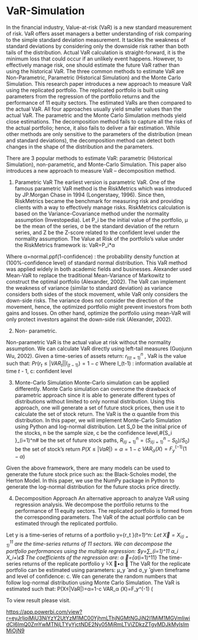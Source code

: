 # VaR-Simulation

In the financial industry, Value-at-risk (VaR) is a new standard measurement of risk. VaR offers asset managers a better understanding of risk comparing to the simple standard deviation measurement. It tackles the weakness of standard deviations by considering only the downside risk rather than both tails of the distribution. Actual VaR calculation is straight-forward, it is the minimum loss that could occur if an unlikely event happens. However, to effectively manage risk, one should estimate the future VaR rather than using the historical VaR. The three common methods to estimate VaR are Non-Parametric, Parametric (Historical Simulation) and the Monte Carlo Simulation. This research paper introduces a new approach to measure VaR using the replicated portfolio. The replicated portfolio is built using parameters from the regression of the portfolio returns and the performance of 11 equity sectors. The estimated VaRs are then compared to the actual VaR. All four approaches usually yield smaller values than the actual VaR. The parametric and the Monte Carlo Simulation methods yield close estimations. The decomposition method fails to capture all the risks of the actual portfolio; hence, it also fails to deliver a fair estimation. While other methods are only sensitive to the parameters of the distribution (mean and standard deviations), the decomposition method can detect both changes in the shape of the distribution and the parameters.

There are 3 popular methods to estimate VaR: parametric (Historical Simulation), non-parametric, and Monte-Carlo Simulation. This paper also introduces a new approach to measure VaR – decomposition method.
1.	Parametric VaR
The earliest version is parametric VaR. One of the famous parametric VaR method is the RiskMetrics which was introduced by JP.Morgan Chase in 1994 (Longerstaey, 1996). Since then, RiskMetrics became the benchmark for measuring risk and providing clients with a way to effectively manage risks. RiskMetrics calculation is based on the Variance-Covariance method under the normality assumption (Investopedia).
Let P_i be the initial value of the portfolio, μ be the mean of the series, σ be the standard deviation of the return series, and Z be the Z-score related to the confident level under the normality assumption. The Value at Risk of the portfolio’s value under the RiskMetrics framework is:
VaR=P_i*α

Where α=normal.ppf(1-confidence) : the probability density function at (100%-confidence level) of standard normal distribution.
This VaR method was applied widely in both academic fields and businesses. Alexander used Mean-VaR to replace the traditional Mean-Variance of Markowitz to construct the optimal portfolio (Alexander, 2002). The VaR can implement the weakness of variance (similar to standard deviation) as variance considers both sides of the stock movement, while VaR only considers the down-side risks. The variance does not consider the direction of the movement, hence, the optimized portfolio might prevent investors from both gains and losses. On other hand, optimize the portfolio using mean-VaR will only protect investors against the down-side risk (Alexander, 2002).

2. Non- parametric.

Non-parametric VaR is the actual value at risk without the normality assumption. We can calculate VaR directly using left-tail measures (Guojunn Wu, 2002). Given a time-series of assets return: ${r_t }_(t=1)^n$ , VaR is the value such that:
$Pr(r_t≤|VAR_t ||I_(t-1))=1-c$
Where I_(t-1) : information available at time $t$ - 1, c: confident level

3. Monte-Carlo Simulation
Monte-Carlo simulation can be applied differently. Monte Carlo simulation can overcome the drawback of parametric approach since it is able to generate different types of distributions without limited to only normal distribution. Using this approach, one will generate a set of future stock prices, then use it to calculate the set of stock return. The VaR is the α quantile from this distribution. In this paper, we will implement Monte-Carlo Simulation using Python and log-normal distribution. 
Let S_0 be the initial price of the stocks, n be the sample size, c be the confidence level,#{S_i }_(i=1)^n# be the set of future stock paths, ${R_i }_(i=1)^n=({S_i }_(i=1)^n-S_0)/S_0)$ be the set of stock’s return
$P(X≤|VaR|)=α=1-c$
$VAR_α (X)=F_y^(-1) (1-α)$

Given the above framework, there are many models can be used to generate the future stock price such as: the Black-Scholes model, the Herton Model. In this paper, we use the NumPy package in Python to generate the log-normal distribution for the future stocks price directly.

4. Decomposition Approach
An alternative approach to analyze VaR using regression analysis. We decompose the portfolio returns to the performance of 11 equity sectors. The replicated portfolio is formed from the corresponding parameters. The VaR of the actual portfolio can be estimated through the replicated portfolio.

Let y is a time-series of returns of a portfolio y={r_t }_(t=1)^n:
Let $X ⃗={X_i }_(i=1)^11$ are the time-series returns of 11 sectors.
We can decompose the portfolio performances using the multiple regression:
$y=∑_(i=1)^11 α_i  X_i+\ϵ$
The coefficients of the regression are: α ⃗={α_(i=1)^11}
The time-series returns of the replicate portfolio y ̂=X ⃗•α ⃗
The VaR for the replicate portfolio can be estimated using parameters: μ_y ̂  and σ_y ̂  given timeframe and level of confidence: c. We can generate the random numbers that follow log-normal distribution using Monte Carlo Simulation. The VaR is estimated such that:
P(X≤|VaR|)=α=1-c
VAR_α (X)=F_y^(-1) (



To view result please visit.

https://app.powerbi.com/view?r=eyJrIjoiMjU3NjYzY2UtYzM1MC00YjhmLThjNGMtNGJiN2I1MjM1MGVmIiwidCI6ImQ0ZmYwMTNjLTYyYjctNDE2Ny05MjRmLTViZDkzZTgyMDJkMyIsImMiOjN9

